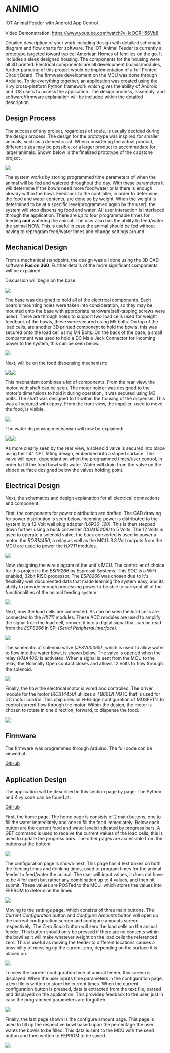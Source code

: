 # ANIMIO
IOT Animal Feeder with Android App Control

Video Demonstration:
https://www.youtube.com/watch?v=lcOCRH56Vb8

Detailed description of your work including design with detailed schematic diagram and flow charts for software.
The IOT Animal Feeder is currently a prototype targeted toward typical American Homes of families on the go. It includes a sleek designed housing. The components for the housing were all 3D printed. Electrical components are all development boards/modules, further pursuing of this project would be implementation of a full Printed Circuit Board. The firmware development on the MCU was done through Arduino. To tie everything together, an application was created using the Kivy cross-platform Python framework which gives the ability of Android and IOS users to access the application. The design process, assembly, and software/firmware explanation will be included within the detailed description.

## Design Process
The success of any project, regardless of scale, is usually decided during the design process. The design for the prototype was inspired for smaller animals, such as a domestic cat. When considering the actual product, different sizes may be possible, or a larger product to accommodate for larger animals. Shown below is the finalized prototype of the capstone project .

![](https://github.com/matt001k/ANIMIO/blob/master/Images/design2.jpg)



The system works by storing programmed time parameters of when the animal will be fed and watered throughout the day. With these parameters it will determine if the bowls need more food/water or is there is enough already within the bowl. Feedback to the controller, in order to determine the food and water contents, are done so by weight. When the weight is determined to be at a specific level(programmed again by the user), the system will stop dispensing food and water. All user interaction is interfaced through the application. There are *up to* four programmable times for feeding **and** watering the animal. The user also has the ability to feed/water the animal NOW. This is useful in case the animal should be fed without having to reprogram feed/water times and change settings around. 

## Mechanical Design
From a mechanical standpoint, the design was all done using the 3D CAD software **Fusion 360**. Further details of the more significant components will be explained. 

Discussion will begin on the base:

![](https://github.com/matt001k/ANIMIO/blob/master/Images/Base.PNG)

The base was designed to hold all of the electrical components. Each board's mounting holes were taken into consideration, so they may be mounted onto the base with appropriate hardware(self-tapping screws were used). There are through holes to support two load cells used for weight feedback of the bowls, these were secured using M5 bolts. On top of the load cells, are another 3D printed component to hold the bowls, this was secured onto the load cell using M4 Bolts. On the back of the base, a small compartment was used to hold a DC Male Jack Connector for incoming power to the system, this can be seen below.

![](https://github.com/matt001k/ANIMIO/blob/master/Images/IncomePow.PNG)

Next, will be on the food dispensing mechanism:

![](https://github.com/matt001k/ANIMIO/blob/master/Images/Food%20Dispensor%20Front.PNG)![](https://github.com/matt001k/ANIMIO/blob/master/Images/Food%20Dispensor.PNG)

This mechanism combines a lot of components. From the rear view, the motor, with shaft can be seen. The motor holder was designed to the motor's dimensions to hold it during operation, it was secured using M3 bolts. The shaft was designed to fit within the housing of the dispenser. This was all secured with epoxy. From the front view, the impeller, used to move the food, is visible.

![](https://github.com/matt001k/ANIMIO/blob/master/Images/Imp.PNG)

The water dispensing mechanism will now be explained:

![](https://github.com/matt001k/ANIMIO/blob/master/Images/Water%20Dispenser%20Front.PNG)![](https://github.com/matt001k/ANIMIO/blob/master/Images/Water%20Dispenser%20Rear.PNG)

As more clearly seen by the rear view, a solenoid valve is secured into place using the 1.4" NPT fitting design, embedded into a sloped surface. This valve will open, dependant on when the programmed times/user control, in order to fill the food bowl with water. Water will drain from the valve on the sloped surface designed below the valves holding point.

## Electrical Design
Next, the schematics and design explanation for all electrical connections and component. 

First, the components for power distribution are drafted. The CAD drawing for power distribution is seen below. Incoming power is distributed to the system by a 12 Volt wall plug adapter *(L6R36-120)*. This is then stepped down further using a buck converter *(COM15208)* to 5 Volts. The 12 Volts is used to operate a solenoid valve, the buck converted is used to power a motor, the *ROB14450*, a relay as well as the MCU. 3.3 Volt outputs from the MCU are used to power the *HX711* modules. 

![](https://github.com/matt001k/ANIMIO/blob/master/Images/cad1.png)

Now, designing the wire diagram of the unit's MCU. The controller of choice for this project is the *ESP8266* by Espressif Systems. This SOC is a WiFi enabled, 32bit RISC processor. The *ESP8266* was chosen due to it's flexibility well documented data that made learning the system easy, and its ability to provide enough processing power to be able to carryout all of the functionalities of the animal feeding system.

![](https://github.com/matt001k/ANIMIO/blob/master/Images/IO.PNG)


Next, how the load cells are connected. As can be seen the load cells are connected to the *HX711* modules. These ADC modules are used to amplify the signal from the load cell, convert it into a digital signal that can be read from the *ESP8266* in SPI *(Serial Peripheral Interface)*.

![](https://github.com/matt001k/ANIMIO/blob/master/Images/Load%20Cells.PNG)

The schematic of solenoid valve *(JFSV00065)*, which is used to allow water to flow into the water bowl, is shown below. The valve is opened when the relay *(VMA406)* is activated. When a signal is sent from the MCU to the relay, the Normally Open contact closes and allows 12 Volts to flow through the solenoid. 

![](https://github.com/matt001k/ANIMIO/blob/master/Images/Solenoid.PNG)

Finally, the how the electrical motor is wired and controlled. The driver module for the motor *(ROB14450)* utilizes a *TB6612FNG* IC that is used for DC motor control. This chip uses an H-Bridge configuration of MOSFET's to control current flow through the motor. Within the design, the motor is chosen to rotate in one direction, forward, to dispense the food. 

![](https://github.com/matt001k/ANIMIO/blob/master/Images/Motor.PNG)

## Firmware
The firmware was programmed through Arduino. The full code can be viewed at:

[GitHub](https://github.com/matt001k/ANIMIO)

## Application Design
The application will be described in this section page by page. The Python and Kivy code can be found at:

[GitHub](https://github.com/matt001k/ANIMIO)

First, the home page. The home page is consists of 2 main buttons, one to fill the water immediately and one to fill the food immediately. Below each button are the current food and water levels indicated by progress bars. A GET command is used to receive the current values of the load cells, this is used to update the progress bars. The other pages are accessible from the buttons at the bottom.

![](https://github.com/matt001k/ANIMIO/blob/master/Images/Main%20Screen.PNG)

The configuration page is shown next. This page has 4 text boxes on both the feeding times and drinking times, used to program times for the animal feeder to feed/water the animal. The user will input values, it does not have to be 4 for each but rather any combination up to 4 values, and then hit submit. These values are POSTed to the MCU, which stores the values into EEPROM to determine the times. 

![](https://github.com/matt001k/ANIMIO/blob/master/Images/Configure%20Screen.PNG)

Moving to the settings page, which consists of three main buttons. The *Current Configuration* button and *Configure Amounts* button will open up the current configuration screen and configure amounts screen respectively. The *Zero Scale* button will zero the load cells on the animal feeder. This button should only be pressed if there are no contents within the bowl as it will make whatever weight on the load cells the referenced zero. This is useful as moving the feeder to different locations causes a possibility of messing up the current zero, depending on the surface it is placed on.

![](https://github.com/matt001k/ANIMIO/blob/master/Images/Settings%20Screen.PNG)

To view the current configuration time of animal feeder, this screen is displayed. When the user inputs time parameters in the configuration page, a text file is written to store the current times. When the current configuration button is pressed, data is extracted from the text file, parsed and displayed on the application. This provides feedback to the user, just in case the programmed parameters are forgotten.

![](https://github.com/matt001k/ANIMIO/blob/master/Images/Current%20Configuration%20View.PNG)

Finally, the last page shown is the configure amount page. This page is used to fill up the respective bowl based upon the percentage the user wants the bowls to be filled. This data is sent to the MCU with the send button and then written to EEPROM to be saved.

![](https://github.com/matt001k/ANIMIO/blob/master/Images/Configure%20Weights%20View.PNG)
